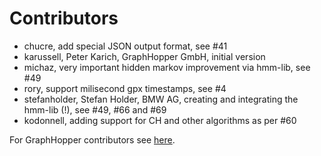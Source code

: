 # Contributors

 * chucre, add special JSON output format, see #41
 * karussell, Peter Karich, GraphHopper GmbH, initial version
 * michaz, very important hidden markov improvement via hmm-lib, see #49
 * rory, support milisecond gpx timestamps, see #4 
 * stefanholder, Stefan Holder, BMW AG, creating and integrating the hmm-lib (!), see #49, #66 and #69
 * kodonnell, adding support for CH and other algorithms as per #60

For GraphHopper contributors see [here](https://github.com/graphhopper/graphhopper/blob/master/CONTRIBUTORS.md).
